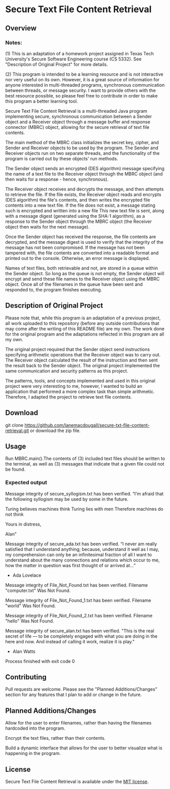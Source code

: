 # Secure Text File Content Retrieval


## Overview

### Notes: 
(1) This is an adaptation of a homework project assigned in Texas Tech University's Secure Software Engineering course (CS 5332). See "Description of Original Project" for more details. 

(2) This program is intended to be a learning resource and is not interactive nor very useful on its own. However, it is a great source of information for anyone interested in multi-threaded programs, synchronous communication between threads, or message security. I want to provide others with the best resource possible, so please feel free to contribute in order to make this program a better learning tool.


Secure Text File Content Retrieval is a multi-threaded Java program implementing secure, synchronous communication between a Sender object and a Receiver object through a message buffer and response connector (MBRC) object, allowing for the secure retrieval of text file contents.


The main method of the MBRC class initializes the secret key, cipher, and Sender and Receiver objects to be used by the program. The Sender and Receiver objects run on two separate threads, and the functionality of the program is carried out by these objects' run methods.

The Sender object sends an encrypted (DES algorithm) message specifying the name of a text file to the Receiver object through the MBRC object (and then waits for a response - hence, synchronous). 

The Receiver object receives and decrypts the message, and then attempts to retrieve the file. If the file exists, the Receiver object reads and encrypts (DES algorithm) the file's contents, and then writes the encrypted file contents into a new text file. If the file does not exist, a message stating such is encrypted and written into a new file
This new text file is sent, along with a message digest (generated using the SHA-1 algorithm), as a response to the Sender object through the MBRC object (the Receiver object then waits for the next message). 

Once the Sender object has received the response, the file contents are decrypted, and the message digest is used to verify that the integrity of the message has not been compromised. If the message has not been tampered with, the file contents are converted into a readable format and printed out to the console. Otherwise, an error message is displayed.

Names of text files, both retrievable and not, are stored in a queue within the Sender object. So long as the queue is not empty, the Sender object will encrypt and send these file names to the Receiver object using the MBRC object. Once all of the filenames in the queue have been sent and responded to, the program finishes executing.


## Description of Original Project

Please note that, while this program is an adaptation of a previous project, all work uploaded to this repository (before any outside contributions that may come after the writing of this README file) are my own. The work done for the original program and the adaptations reflected in this program are all my own.

The original project required that the Sender object send instructions specifying arithmetic operations that the Receiver object was to carry out. The Receiver object calculated the result of the instruction and then sent the result back to the Sender object. The original project implemented the same communication and security patterns as this project.

The patterns, tools, and concepts implemented and used in this original project were very interesting to me, however, I wanted to build an application that performed a more complex task than simple arithmetic. Therefore, I adapted the project to retrieve text file contents.


## Download

git clone https://github.com/lanemacdougall/secure-txt-file-content-retrieval.git or download the zip file.

## Usage

Run MBRC.main().The contents of (3) included text files should be written to the terminal, as well as (3) messages that indicate that a given file could not be found.

### Expected output

Message integrity of secure_syllogism.txt has been verified.
“I'm afraid that the following syllogism may be used by some in the future.

Turing believes machines think
Turing lies with men
Therefore machines do not think

Yours in distress,

Alan”

Message integrity of secure_ada.txt has been verified.
“I never am really satisfied that I understand anything; 
because, understand it well as I may, my comprehension can only be an infinitesimal fraction 
of all I want to understand about the many connections and relations which occur to me, 
how the matter in question was first thought of or arrived at…”

- Ada Lovelace

Message integrity of File_Not_Found.txt has been verified.
Filename "computer.txt" Was Not Found.

Message integrity of File_Not_Found_1.txt has been verified.
Filename "world" Was Not Found.

Message integrity of File_Not_Found_2.txt has been verified.
Filename "hello" Was Not Found.

Message integrity of secure_alan.txt has been verified.
"This is the real secret of life — to be completely engaged with what you are doing in the here and now. And instead of calling it work, realize it is play."

- Alan Watts


Process finished with exit code 0


## Contributing
Pull requests are welcome. Please see the "Planned Additions/Changes" section for any features that I plan to add or change in the future.


## Planned Additions/Changes

Allow for the user to enter filenames, rather than having the filenames hardcoded into the program.

Encrypt the text files, rather than their contents.

Build a dynamic interface that allows for the user to better visualize what is happening in the program.


## License

Secure Text File Content Retrieval is available under the [MIT license](https://github.com/lanemacdougall/secure-txt-file-content-retrieval/blob/master/LICENSE).
